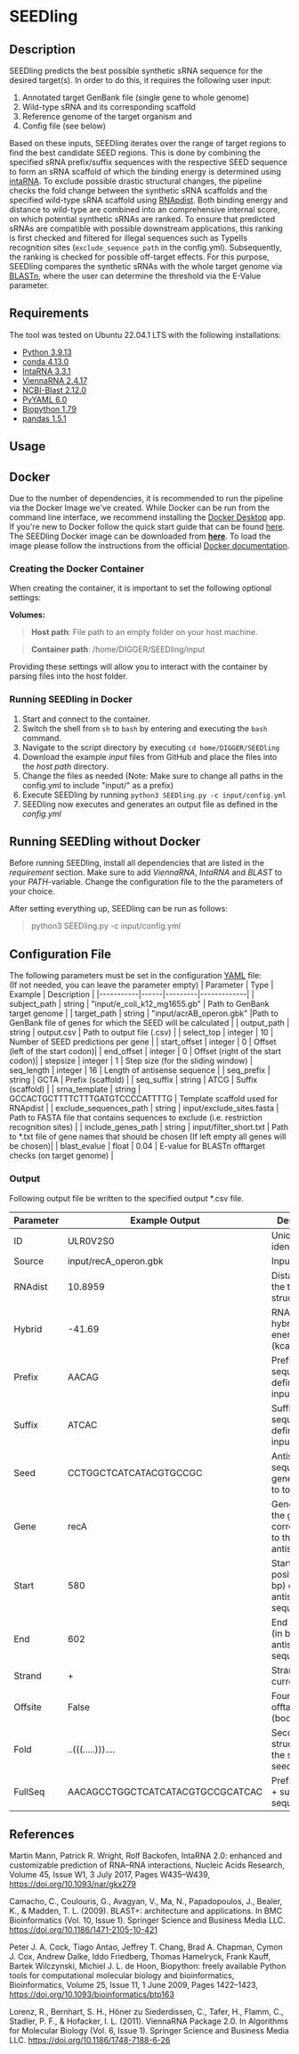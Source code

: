 # SEEDling 
## Description
SEEDling predicts the best possible synthetic sRNA sequence for the desired target(s). In order to do this, it requires the following user input:
1.  Annotated target GenBank file (single gene to
whole genome)
2.  Wild-type sRNA and its corresponding scaffold
3.  Reference genome of the target organism and 
4.  Config file (see below)    


Based on these inputs, SEEDling iterates over the range of target regions to find the best candidate SEED regions. This is done by combining the specified sRNA prefix/suffix sequences with the respective SEED sequence to form an sRNA scaffold of which the binding energy is determined using [intaRNA](https://pubmed.ncbi.nlm.nih.gov/28472523/). To exclude possible drastic structural changes, the pipeline checks the fold change between the synthetic sRNA scaffolds and the specified wild-type sRNA scaffold using [RNApdist](https://pubmed.ncbi.nlm.nih.gov/22115189/). Both binding energy and distance to wild-type are combined into an comprehensive internal score, on which potential synthetic sRNAs are ranked. To ensure that predicted sRNAs are compatible with possible downstream applications, this ranking is first checked and filtered for illegal sequences such as TypeIIs recognition sites (`exclude_sequence_path` in the config.yml). Subsequently, the ranking is checked for possible off-target effects. For this purpose, SEEDling compares the synthetic sRNAs with the whole target genome via [BLASTn](https://pubmed.ncbi.nlm.nih.gov/20003500/), where the user can determine the threshold via the E-Value parameter. 


## Requirements
The tool was tested on Ubuntu 22.04.1 LTS with the following installations:   
- [Python 3.9.13](https://www.python.org/downloads/release/python-3913/)   
- [conda 4.13.0](https://github.com/conda/conda/releases/tag/4.13.0)    
- [IntaRNA 3.3.1 ](https://github.com/BackofenLab/IntaRNA/releases/tag/v3.3.1)    
- [ViennaRNA 2.4.17](https://github.com/ViennaRNA/ViennaRNA/releases/tag/v2.4.17)  
- [NCBI-Blast 2.12.0](https://ftp.ncbi.nlm.nih.gov/blast/executables/blast+/2.12.0/)
- [PyYAML 6.0](https://pyyaml.org/)
- [Biopython 1.79](https://biopython.org/wiki/Download)
- [pandas 1.5.1](https://pandas.pydata.org/)



## Usage
## Docker
Due to the number of dependencies, it is recommended to run the pipeline via the Docker Image we've created. While Docker can be run from the command line interface, we recommend installing the [Docker Desktop](https://www.docker.com/products/docker-desktop/) app.
If you're new to Docker follow the quick start guide that can be found [here](https://docs.docker.com/desktop/get-started/).
The SEEDling Docker image can be downloaded from [**here**](https://owncloud.gwdg.de/index.php/s/7tKXsNXfq9OdQzs). To load the image please follow the instructions from the official [Docker documentation](https://docs.docker.com/engine/reference/commandline/load/).

### Creating the Docker Container
When creating the container, it is important to set the following optional settings:   

**Volumes:**
> **Host path**: File path to an empty folder on your host machine.

> **Container path**: /home/DIGGER/SEEDling/input

Providing these settings will allow you to interact with the container by parsing files into the host folder. 

### Running SEEDling in Docker
1. Start and connect to the container.
2. Switch the shell from `sh` to `bash` by entering and executing the `bash` command.
3. Navigate to the script directory by executing 
```cd home/DIGGER/SEEDling```
4. Download the example *input* files from GitHub and place the files into the *host path* directory.
5. Change the files as needed (Note: Make sure to change all paths in the config.yml to include "input/" as a prefix)
6. Execute SEEDling by running
```python3 SEEDling.py -c input/config.yml```
7. SEEDling now executes and generates an output file as defined in the *config.yml*

## Running SEEDling without Docker
Before running SEEDling, install all dependencies that are listed in the *requirement* section. Make sure to add *ViennaRNA*, *IntaRNA* and *BLAST* to your *PATH*-variable. Change the configuration file to the the parameters of your choice. 

After setting everything up, SEEDling can be run as follows:
> python3 SEEDling.py -c input/config.yml

## Configuration File
The following parameters must be set in the configuration [YAML](https://yaml.org/) file:   
(If not needed, you can leave the parameter empty)
| Parameter | Type | Example | Description |
|-----------|------|---------|-------------|
| subject_path   | string | "input/e_coli_k12_mg1655.gb" | Path to GenBank target genome |
| target_path | string | "input/acrAB_operon.gbk" |Path to GenBank file of genes for which the SEED will be calculated |
| output_path | string | output.csv | Path to output file (.csv) |
| select_top | integer | 10 | Number of SEED predictions per gene |
| start_offset | integer | 0 | Offset (left of the start codon)|
| end_offset | integer | 0 | Offset (right of the start codon)|
| stepsize | integer | 1 | Step size (for the sliding window)
| seq_length | integer | 16 | Length of antisense sequence |
| seq_prefix | string | GCTA | Prefix (scaffold) |
| seq_suffix | string | ATCG | Suffix (scaffold) |
| srna_template | string | GCCACTGCTTTTCTTTGATGTCCCCATTTTG | Template scaffold used for RNApdist |
| exclude_sequences_path | string | input/exclude_sites.fasta | Path to FASTA file that contains sequences to exclude (i.e. restriction recognition sites) |
| include_genes_path | string | input/filter_short.txt | Path to *.txt file of gene names that should be chosen (If left empty all genes will be chosen)| 
| blast_evalue | float | 0.04 | E-value for BLASTn offtarget checks (on target genome) |

### Output
Following output file be written to the specified output *.csv file.    

| Parameter | Example Output | Description |
|-----------|----------------|-------------|
| ID | ULR0V2S0 | Unique sRNA identifier |
| Source | input/recA_operon.gbk | Input file path |
| RNAdist | 10.8959 | Distance to the template structure | 
| Hybrid | -41.69 | RNA hybridization energy (kcal/mol) | 
| Prefix | AACAG | Prefix sequence as defined in the input |
| Suffix | ATCAC | Suffix sequence as defined in the input |
| Seed | CCTGGCTCATCATACGTGCCGC | Antisense sequence generated by to tool |
| Gene | recA | Gene name of the gene corresponding to the current antisense |
| Start | 580 | Starting position (in bp) of the antisense sequence |
| End | 602 | End position (in bp) of the antisense sequence|
| Strand | + | Strand of the current gene |
| Offsite | False | Found offtargets (boolean) |
| Fold | ..(((.....))).... | Secondary structure of the scaffold + seed |
| FullSeq | AACAGCCTGGCTCATCATACGTGCCGCATCAC | Prefix + seed + suffix sequence |



## References
Martin Mann, Patrick R. Wright, Rolf Backofen, IntaRNA 2.0: enhanced and customizable prediction of RNA–RNA interactions, Nucleic Acids Research, Volume 45, Issue W1, 3 July 2017, Pages W435–W439, https://doi.org/10.1093/nar/gkx279   

Camacho, C., Coulouris, G., Avagyan, V., Ma, N., Papadopoulos, J., Bealer, K., & Madden, T. L. (2009). BLAST+: architecture and applications. In BMC Bioinformatics (Vol. 10, Issue 1). Springer Science and Business Media LLC. https://doi.org/10.1186/1471-2105-10-421

Peter J. A. Cock, Tiago Antao, Jeffrey T. Chang, Brad A. Chapman, Cymon J. Cox, Andrew Dalke, Iddo Friedberg, Thomas Hamelryck, Frank Kauff, Bartek Wilczynski, Michiel J. L. de Hoon, Biopython: freely available Python tools for computational molecular biology and bioinformatics, Bioinformatics, Volume 25, Issue 11, 1 June 2009, Pages 1422–1423, https://doi.org/10.1093/bioinformatics/btp163

Lorenz, R., Bernhart, S. H., Höner zu Siederdissen, C., Tafer, H., Flamm, C., Stadler, P. F., & Hofacker, I. L. (2011). ViennaRNA Package 2.0. In Algorithms for Molecular Biology (Vol. 6, Issue 1). Springer Science and Business Media LLC. https://doi.org/10.1186/1748-7188-6-26